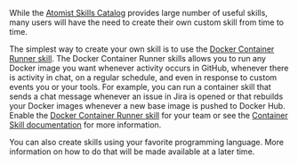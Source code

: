 While the [Atomist Skills Catalog][catalog] provides large number of useful
skills, many users will have the need to create their own custom skill from time
to time.

The simplest way to create your own skill is to use the [Docker Container Runner
skill][container-run-skill]. The Docker Container Runner skills allows you to
run any Docker image you want whenever activity occurs in GitHub, whenever there
is activity in chat, on a regular schedule, and even in response to custom
events you or your tools. For example, you can run a container skill that sends
a chat message whenever an issue in Jira is opened or that rebuilds your Docker
images whenever a new base image is pushed to Docker Hub. Enable the [Docker
Container Runner skill][container-run-skill] for your team or see the
[Container Skill documentation](container-skills.md) for more information.

You can also create skills using your favorite programming language. More
information on how to do that will be made available at a later time.

[catalog]: https://go.atomist.com/catalog "Atomist Skills Catalog"
[container-run-skill]: https://go.atomist.com/catalog/skills/atomist/container-run-skill "Docker Container Runner Skill"
